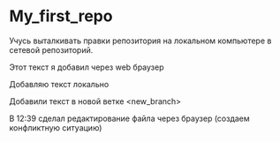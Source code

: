 # My_first_repo

Учусь выталкивать правки репозитория на локальном компьютере в сетевой репозиторий.

Этот текст я добавил через web браузер

Добавляю текст локально

Добавили текст в новой ветке <new_branch>

В 12:39 сделал редактирование файла через браузер (создаем конфликтную ситуацию)
